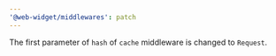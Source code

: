 ```yaml
---
'@web-widget/middlewares': patch
---
```


The first parameter of `hash` of `cache` middleware is changed to `Request`.
